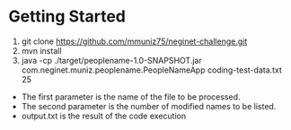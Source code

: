 # Getting Started
1.	git clone https://github.com/mmuniz75/neginet-challenge.git
2.	mvn install
3.	java -cp ./target/peoplename-1.0-SNAPSHOT.jar com.neginet.muniz.peoplename.PeopleNameApp coding-test-data.txt 25

* The first parameter is the name of the file to be processed.
* The second parameter is the number of modified names to be listed.
* output.txt is the result of the code execution